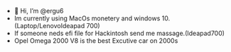 - 👋 Hi, I’m @ergu6
- Im currently using MacOs monetery and windows 10. (Laptop/LenovoIdeapad 700)
- If someone neds efi file for Hackintosh send me massage.(Ideapad700)
- Opel Omega 2000 V8 is the best Excutive car on 2000s

<!---
ergu6/ergu6 is a ✨ special ✨ repository because its `README.md` (this file) appears on your GitHub profile.
You can click the Preview link to take a look at your changes.
--->
